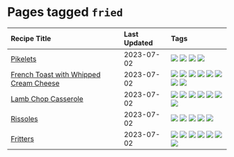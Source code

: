 # Pages tagged `fried`

|Recipe Title|Last Updated|Tags
|:---|:---|:---|
|[Pikelets](../recipes/pikelets.md)|2023-07-02|[![](https://img.shields.io/badge/tag-breakfast-acbc2f)](../tags/breakfast.md) [![](https://img.shields.io/badge/tag-dessert-e2596)](../tags/dessert.md) [![](https://img.shields.io/badge/tag-family-4e6ea)](../tags/family.md) [![](https://img.shields.io/badge/tag-fried-28ab17)](../tags/fried.md)|
|[French Toast with Whipped Cream Cheese](../recipes/frenchtoastwhippedcreamcheese.md)|2023-07-02|[![](https://img.shields.io/badge/tag-amazing-8ce73b)](../tags/amazing.md) [![](https://img.shields.io/badge/tag-breakfast-acbc2f)](../tags/breakfast.md) [![](https://img.shields.io/badge/tag-dairy-af803c)](../tags/dairy.md) [![](https://img.shields.io/badge/tag-dessert-e2596)](../tags/dessert.md) [![](https://img.shields.io/badge/tag-fried-28ab17)](../tags/fried.md) [![](https://img.shields.io/badge/tag-large_quantity-bb15fd)](../tags/large_quantity.md) [![](https://img.shields.io/badge/tag-messy-517a72)](../tags/messy.md) [![](https://img.shields.io/badge/tag-mine-ad1215)](../tags/mine.md)|
|[Lamb Chop Casserole](../recipes/lambchopcasserole.md)|2023-07-02|[![](https://img.shields.io/badge/tag-aussie-9fef19)](../tags/aussie.md) [![](https://img.shields.io/badge/tag-baked-1d5152)](../tags/baked.md) [![](https://img.shields.io/badge/tag-battered-d5a11)](../tags/battered.md) [![](https://img.shields.io/badge/tag-casserole-6d71)](../tags/casserole.md) [![](https://img.shields.io/badge/tag-family-4e6ea)](../tags/family.md) [![](https://img.shields.io/badge/tag-fried-28ab17)](../tags/fried.md) [![](https://img.shields.io/badge/tag-lamb-f6b493)](../tags/lamb.md)|
|[Rissoles](../recipes/rissoles.md)|2023-07-02|[![](https://img.shields.io/badge/tag-aussie-9fef19)](../tags/aussie.md) [![](https://img.shields.io/badge/tag-beef-d4602a)](../tags/beef.md) [![](https://img.shields.io/badge/tag-easy-427cd)](../tags/easy.md) [![](https://img.shields.io/badge/tag-family-4e6ea)](../tags/family.md) [![](https://img.shields.io/badge/tag-fried-28ab17)](../tags/fried.md)|
|[Fritters](../recipes/fritters.md)|2023-07-02|[![](https://img.shields.io/badge/tag-chicken-b6c680)](../tags/chicken.md) [![](https://img.shields.io/badge/tag-family-4e6ea)](../tags/family.md) [![](https://img.shields.io/badge/tag-fried-28ab17)](../tags/fried.md) [![](https://img.shields.io/badge/tag-ham-8f457a)](../tags/ham.md) [![](https://img.shields.io/badge/tag-lamb-f6b493)](../tags/lamb.md) [![](https://img.shields.io/badge/tag-leftovers-b7439e)](../tags/leftovers.md) [![](https://img.shields.io/badge/tag-vegetables-c6d429)](../tags/vegetables.md)|